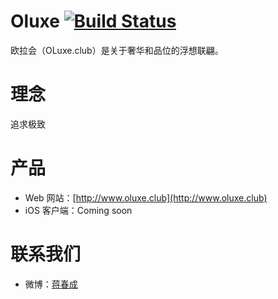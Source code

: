 Oluxe [![Build Status](https://travis-ci.org/jcccn/Oluxe.png)](https://travis-ci.org/jcccn/Oluxe)
============

欧拉会（OLuxe.club）是关于奢华和品位的浮想联翩。

理念
============
追求极致

产品
============
* Web 网站：[http://www.oluxe.club](http://www.oluxe.club)
* iOS 客户端：Coming soon

联系我们
============
* 微博：[蒋春成](http://weibo.com/jcccn)
